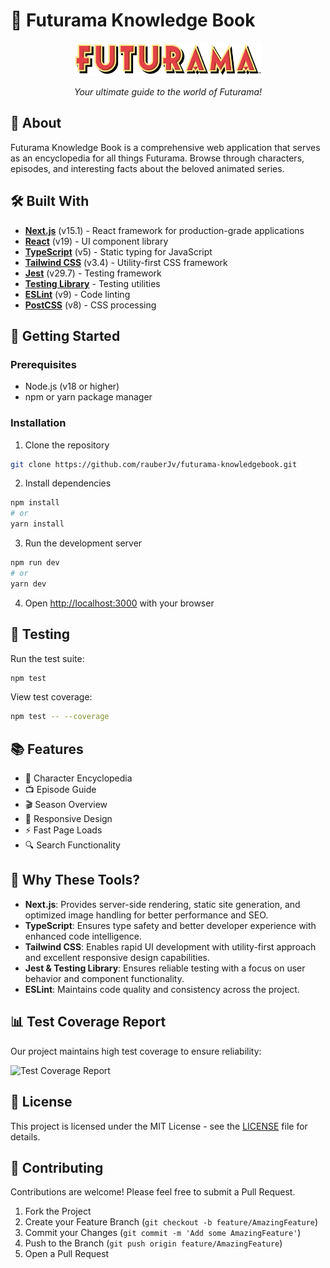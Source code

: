 # 🚀 Futurama Knowledge Book

<div align="center">
  <img src="public/futurama-logo.png" alt="Futurama Knowledge Book Logo" width="300"/>
  <p><em>Your ultimate guide to the world of Futurama!</em></p>
</div>

## 📖 About

Futurama Knowledge Book is a comprehensive web application that serves as an encyclopedia for all things Futurama. Browse through characters, episodes, and interesting facts about the beloved animated series.

## 🛠️ Built With

- **[Next.js](https://nextjs.org/)** (v15.1) - React framework for production-grade applications
- **[React](https://reactjs.org/)** (v19) - UI component library
- **[TypeScript](https://www.typescriptlang.org/)** (v5) - Static typing for JavaScript
- **[Tailwind CSS](https://tailwindcss.com/)** (v3.4) - Utility-first CSS framework
- **[Jest](https://jestjs.io/)** (v29.7) - Testing framework
- **[Testing Library](https://testing-library.com/)** - Testing utilities
- **[ESLint](https://eslint.org/)** (v9) - Code linting
- **[PostCSS](https://postcss.org/)** (v8) - CSS processing

## 🚀 Getting Started

### Prerequisites

- Node.js (v18 or higher)
- npm or yarn package manager

### Installation

1. Clone the repository
```bash
git clone https://github.com/rauberJv/futurama-knowledgebook.git
```

2. Install dependencies
```bash
npm install
# or
yarn install
```

3. Run the development server
```bash
npm run dev
# or
yarn dev
```

4. Open [http://localhost:3000](http://localhost:3000) with your browser

## 🧪 Testing

Run the test suite:
```bash
npm test
```

View test coverage:
```bash
npm test -- --coverage
```

## 📚 Features

- 👥 Character Encyclopedia
- 📺 Episode Guide
- 🎬 Season Overview
- 📱 Responsive Design
- ⚡ Fast Page Loads
- 🔍 Search Functionality

## 🧰 Why These Tools?

- **Next.js**: Provides server-side rendering, static site generation, and optimized image handling for better performance and SEO.
- **TypeScript**: Ensures type safety and better developer experience with enhanced code intelligence.
- **Tailwind CSS**: Enables rapid UI development with utility-first approach and excellent responsive design capabilities.
- **Jest & Testing Library**: Ensures reliable testing with a focus on user behavior and component functionality.
- **ESLint**: Maintains code quality and consistency across the project.

## 📊 Test Coverage Report

Our project maintains high test coverage to ensure reliability:

![Test Coverage Report](coverage/lcov-report/badge-coverage.svg)

## 📝 License

This project is licensed under the MIT License - see the [LICENSE](LICENSE) file for details.

## 🤝 Contributing

Contributions are welcome! Please feel free to submit a Pull Request.

1. Fork the Project
2. Create your Feature Branch (`git checkout -b feature/AmazingFeature`)
3. Commit your Changes (`git commit -m 'Add some AmazingFeature'`)
4. Push to the Branch (`git push origin feature/AmazingFeature`)
5. Open a Pull Request
